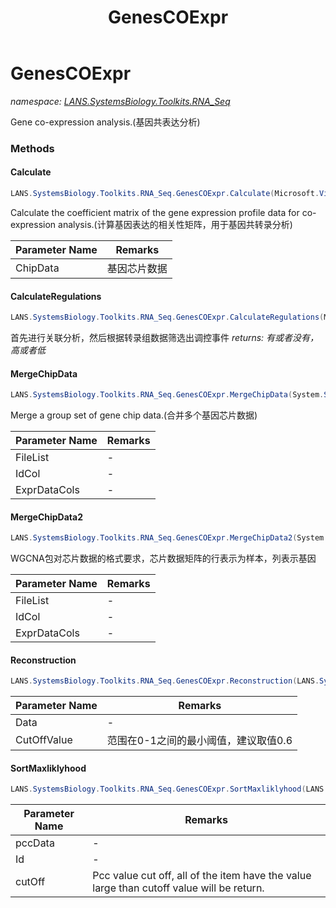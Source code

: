 ﻿---
title: GenesCOExpr
---

# GenesCOExpr
_namespace: [LANS.SystemsBiology.Toolkits.RNA_Seq](N-LANS.SystemsBiology.Toolkits.RNA_Seq.html)_

Gene co-expression analysis.(基因共表达分析)

### Methods

#### Calculate
```csharp
LANS.SystemsBiology.Toolkits.RNA_Seq.GenesCOExpr.Calculate(Microsoft.VisualBasic.DocumentFormat.Csv.DocumentStream.File)
```
Calculate the coefficient matrix of the gene expression profile data for co-expression analysis.(计算基因表达的相关性矩阵，用于基因共转录分析)

|Parameter Name|Remarks|
|--------------|-------|
|ChipData|基因芯片数据|


#### CalculateRegulations
```csharp
LANS.SystemsBiology.Toolkits.RNA_Seq.GenesCOExpr.CalculateRegulations(Microsoft.VisualBasic.DocumentFormat.Csv.DocumentStream.File)
```
首先进行关联分析，然后根据转录组数据筛选出调控事件
_returns: 有或者没有，高或者低_

#### MergeChipData
```csharp
LANS.SystemsBiology.Toolkits.RNA_Seq.GenesCOExpr.MergeChipData(System.String[],System.Int32,System.Int32[])
```
Merge a group set of gene chip data.(合并多个基因芯片数据)

|Parameter Name|Remarks|
|--------------|-------|
|FileList|-|
|IdCol|-|
|ExprDataCols|-|


#### MergeChipData2
```csharp
LANS.SystemsBiology.Toolkits.RNA_Seq.GenesCOExpr.MergeChipData2(System.String[],System.Int32,System.Int32[])
```
WGCNA包对芯片数据的格式要求，芯片数据矩阵的行表示为样本，列表示基因

|Parameter Name|Remarks|
|--------------|-------|
|FileList|-|
|IdCol|-|
|ExprDataCols|-|


#### Reconstruction
```csharp
LANS.SystemsBiology.Toolkits.RNA_Seq.GenesCOExpr.Reconstruction(LANS.SystemsBiology.Toolkits.RNA_Seq.dataExprMAT.ExprSamples[],System.Double)
```


|Parameter Name|Remarks|
|--------------|-------|
|Data|-|
|CutOffValue|范围在0-1之间的最小阈值，建议取值0.6|


#### SortMaxliklyhood
```csharp
LANS.SystemsBiology.Toolkits.RNA_Seq.GenesCOExpr.SortMaxliklyhood(LANS.SystemsBiology.Toolkits.RNA_Seq.dataExprMAT.ExprSamples[],System.String,System.Double,System.Boolean)
```


|Parameter Name|Remarks|
|--------------|-------|
|pccData|-|
|Id|-|
|cutOff|Pcc value cut off, all of the item have the value large than cutoff value will be return.|





